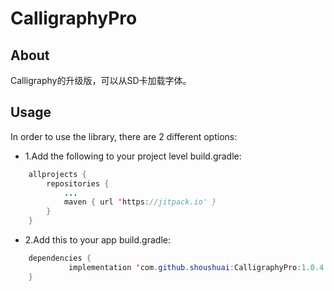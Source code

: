 # CalligraphyPro
## About
Calligraphy的升级版，可以从SD卡加载字体。
## Usage
In order to use the library, there are 2 different options:

*	1.Add the following to your project level build.gradle:
```Java
	allprojects {
		repositories {
			...
			maven { url 'https://jitpack.io' }
		}
	}
```

*	2.Add this to your app build.gradle:
```Java
	dependencies {
	         implementation 'com.github.shoushuai:CalligraphyPro:1.0.4'
	}
```
